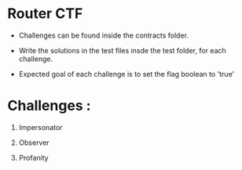 
# Router CTF

- Challenges can be found inside the contracts folder.

- Write the solutions in the test files insde the test folder, for each challenge.

- Expected goal of each challenge is to set the flag boolean to 'true'

# Challenges :
1. Impersonator

2. Observer

3. Profanity
